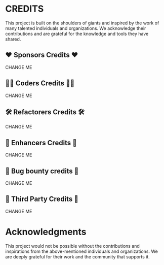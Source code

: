 # CREDITS

This project is built on the shoulders of giants and inspired by the work of many talented individuals and organizations. We acknowledge their contributions and are grateful for the knowledge and tools they have shared.

## ❤️ Sponsors Credits ❤️

CHANGE ME

## 👨‍💻 Coders Credits 👨‍💻

CHANGE ME

## 🛠️ Refactorers Credits 🛠️

CHANGE ME

## 🔨 Enhancers Credits 🔨

CHANGE ME

## 🐛 Bug bounty credits 🐛

CHANGE ME



## 🏢 Third Party Credits 🏢

CHANGE ME

# Acknowledgments

This project would not be possible without the contributions and inspirations from the above-mentioned individuals and organizations. We are deeply grateful for their work and the community that supports it.
